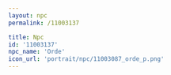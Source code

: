 ```yaml
---
layout: npc
permalink: /11003137

title: Npc
id: '11003137'
npc_name: 'Orde'
icon_url: 'portrait/npc/11003087_orde_p.png'
---
```

